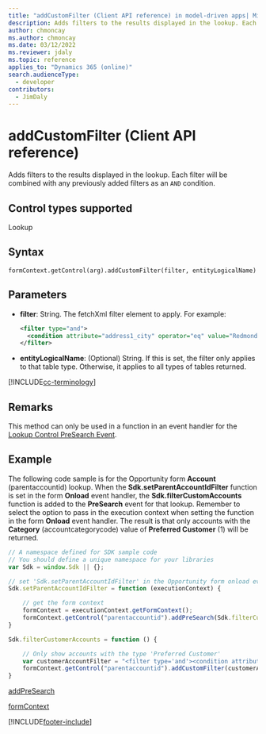 ```yaml
---
title: "addCustomFilter (Client API reference) in model-driven apps| MicrosoftDocs"
description: Adds filters to the results displayed in the lookup. Each filter is combined with any previously added filter.
author: chmoncay
ms.author: chmoncay
ms.date: 03/12/2022
ms.reviewer: jdaly
ms.topic: reference
applies_to: "Dynamics 365 (online)"
search.audienceType: 
  - developer
contributors:
  - JimDaly
---
```

# addCustomFilter (Client API reference)

Adds filters to the results displayed in the lookup. Each filter will be combined with any previously added filters as an `AND` condition.

## Control types supported

Lookup

## Syntax

`formContext.getControl(arg).addCustomFilter(filter, entityLogicalName)`

## Parameters

- **filter**: String. The fetchXml filter element to apply. For example:

    ```xml
    <filter type="and">
      <condition attribute="address1_city" operator="eq" value="Redmond" />
    </filter>
    ```

- **entityLogicalName**: (Optional) String. If this is set, the filter only applies to that table type. Otherwise, it applies to all types of tables returned.

[!INCLUDE[cc-terminology](../../../../data-platform/includes/cc-terminology.md)]

## Remarks

This method can only be used in a function in an event handler for the [Lookup Control PreSearch Event](../events/presearch.md).

## Example

The following code sample is for the Opportunity form **Account** (parentaccountid) lookup. When the **Sdk.setParentAccountIdFilter** function is set in the form **Onload** event handler, the **Sdk.filterCustomAccounts** function is added to the **PreSearch** event for that lookup. Remember to select the option to pass in the execution context when setting the function in the form **Onload** event handler. The result is that only accounts with the **Category** (accountcategorycode) value of **Preferred Customer** (1) will be returned.

```JavaScript
// A namespace defined for SDK sample code
// You should define a unique namespace for your libraries
var Sdk = window.Sdk || {};

// set 'Sdk.setParentAccountIdFilter' in the Opportunity form onload event handler
Sdk.setParentAccountIdFilter = function (executionContext) {

    // get the form context
    formContext = executionContext.getFormContext();
    formContext.getControl("parentaccountid").addPreSearch(Sdk.filterCustomerAccounts);
}

Sdk.filterCustomerAccounts = function () {

    // Only show accounts with the type 'Preferred Customer'
    var customerAccountFilter = "<filter type='and'><condition attribute='accountcategorycode' operator='eq' value='1'/></filter>";
    formContext.getControl("parentaccountid").addCustomFilter(customerAccountFilter, "account");
}
```

[addPreSearch](addPreSearch.md)

[formContext](../../clientapi-form-context.md)

[!INCLUDE[footer-include](../../../../../includes/footer-banner.md)]
